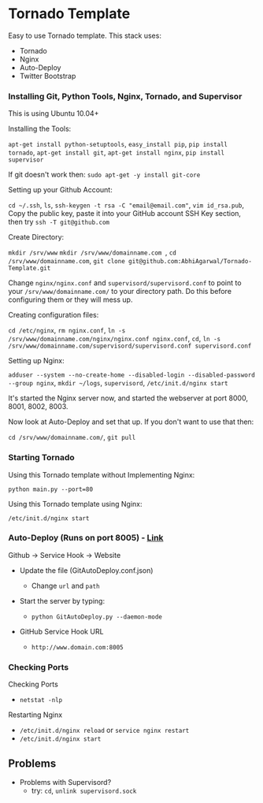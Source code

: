Tornado Template
================================

Easy to use Tornado template. This stack uses:

- Tornado
- Nginx
- Auto-Deploy
- Twitter Bootstrap

### Installing Git, Python Tools, Nginx, Tornado, and Supervisor

This is using Ubuntu 10.04+

Installing the Tools:

`apt-get install python-setuptools`,
`easy_install pip`,
`pip install tornado`,
`apt-get install git`,
`apt-get install nginx`,
`pip install supervisor`

If git doesn't work then: `sudo apt-get -y install git-core`

Setting up your Github Account:

`cd ~/.ssh`, `ls`, `ssh-keygen -t rsa -C "email@email.com"`, `vim id_rsa.pub`, Copy the public key, paste it into your GitHub account SSH Key section, then try `ssh -T git@github.com` 

Create Directory:

`mkdir /srv/www`
`mkdir /srv/www/domainname.com `,
`cd /srv/www/domainname.com`,
`git clone git@github.com:AbhiAgarwal/Tornado-Template.git`

Change `nginx/nginx.conf` and `supervisord/supervisord.conf` to point to your `/srv/www/domainname.com/` to your directory path. Do this before configuring them or they will mess up.

Creating configuration files:

`cd /etc/nginx`,
`rm nginx.conf`,
`ln -s /srv/www/domainname.com/nginx/nginx.conf nginx.conf`,
`cd`,
`ln -s /srv/www/domainname.com/supervisord/supervisord.conf supervisord.conf`

Setting up Nginx:

`adduser --system --no-create-home --disabled-login --disabled-password --group nginx`,
`mkdir ~/logs`,
`supervisord`,
`/etc/init.d/nginx start`

It's started the Nginx server now, and started the webserver at port 8000, 8001, 8002, 8003. 

Now look at Auto-Deploy and set that up. If you don't want to use that then:

`cd /srv/www/domainname.com/`,
`git pull`

### Starting Tornado

Using this Tornado template without Implementing Nginx:

`python main.py --port=80`

Using this Tornado template using Nginx:

`/etc/init.d/nginx start`

### Auto-Deploy (Runs on port 8005) - [Link](https://github.com/logsol/Github-Auto-Deploy) ###

Github -> Service Hook -> Website

- Update the file (GitAutoDeploy.conf.json)
    - Change `url` and `path`

- Start the server by typing:
    - `python GitAutoDeploy.py --daemon-mode`
- GitHub Service Hook URL
    - `http://www.domain.com:8005`

### Checking Ports ###

Checking Ports
- `netstat -nlp`

Restarting Nginx
- `/etc/init.d/nginx reload` or `service nginx restart`
- `/etc/init.d/nginx start`

## Problems

- Problems with Supervisord?
    - try: `cd`, `unlink supervisord.sock`
